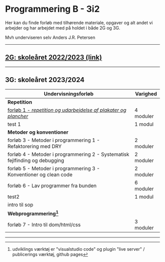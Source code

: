 # Programmering B - 3i2

Her kan du finde forløb med tilhørende materiale, opgaver og alt andet vi arbejder og har arbejdet med på holdet i både 2G og 3G.

Mvh underviseren selv Anders J.R. Petersen

---

## [2G: skoleåret 2022/2023 (link)](forlob_2i2/README_2i2.md)    

---

## 3G: skoleåret 2023/2024

| Undervisningsforløb                                                                                                       | Varighed      |
| ------------------------------------------------------------------------------------------------------------------------- | ------------- |
| **Repetition**                                                                                                            |               |
| [forløb 1 - *repetition og udarbejdelse af plakater og plancher*](forlob1_repetition/forlob1_rep.md)                      | 4 moduler     |
| test 1                                                                                                                    | 1 modul       |
| **Metoder og konventioner**                                                                                               |               |
| forløb 3 - Metoder i programmering 1 - Refaktorering med DRY                                                              | 2 moduler     |
| forløb 4 - Metoder i programmering 2 - Systematisk fejlfinding og debugging                                               | 2 moduler     |
| forløb 5 - Metoder i programmering 3 - Konventioner og clean code                                                         | 2 moduler     |
| forløb 6 - Lav programmer fra bunden                                                                                      | 6 moduler     |
| test2                                                                                                                     | 1 modul       |
| intro til sop                                                                                                             |               |
| **Webprogrammering[^1]**                                                                                                      |               |
| forløb 7 - Intro til dom/html/css                                                                                         | 3 moduler     |

[^1]: udviklings værktøj er "visualstudio code" og  plugin "live server" / publicerings værktøj, github pages


---




